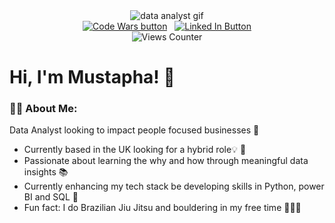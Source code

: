 <div id="header" align="center"> 
  <img src="[https://i.giphy.com/media/v1.Y2lkPTc5MG13nJxEwM1kzNjJdT2lNmpialxrYvY1lmMYyGc3ZmJsJmt22TV0nIkwNC21cD12MV9pbnRjcmS9hf9namZfYnl1fafQmY3Q9Zw/L1RitvI9svk1Wn9VYr/giphy.gif](https://www.echelonedge.com/wp-content/themes/echelon/assets/img/echelon-data-quipo.gif)" alt="data analyst gif"> 
  </div> <div id="badges" align="center">
  <a href="https://www.codewars.com/users/Mustaphariaz"><img src="https://img.shields.io/badge/CodeWars-red?logo=codewars&logoColor=white&style=for-the-badge" alt="Code Wars button"/></a>
  &nbsp
  <a href="www.linkedin.com/in/mustapha-riaz"><img src="https://img.shields.io/badge/LinkedIn-blue?logo=linkedin&logoColor=white&style=for-the-badge" alt="Linked In Button"/></a>
  <br>
  <img src="https://komarev.com/ghpvc/?username=henderson907&style=flat-square&color=orange" alt="Views Counter"/>
  </div> 
<h1>Hi, I'm Mustapha! 👋</h1>
</div>

### 🙇🏽 About Me:
Data Analyst looking to impact people focused businesses 💪
* Currently based in the UK looking for a hybrid role💡 🌟
* Passionate about learning the why and how through meaningful data insights 📚 
* Currently enhancing my tech stack be developing skills in Python, power BI and SQL 🚀
* Fun fact: I do Brazilian Jiu Jitsu and bouldering in my free time 🥋🧗🏾
                                                                                                                                                                                   
